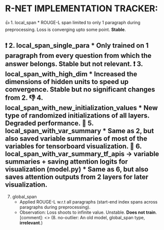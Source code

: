# R-NET IMPLEMENTATION TRACKER:

:+1: 1. local_span
	* ROUGE-L span limited to only 1 paragraph during preprocessing. Loss is converging upto some point. **Stable**.

:heavy_exclamation_mark: 2. local_span_single_para
	* Only trained on 1 paragraph from every question from which the answer belongs. Stable but **not relevant**.
:heavy_exclamation_mark: 3. local_span_with_high_dim
	* Increased the dimensions of hidden units to speed up convergence. **Stable but** no significant changes from 2.
:-1: 4. local_span_with_new_initialization_values 
	* New type of randomized initializations of all layers. **Degraded performance**.
:large_blue_circle: 5. local_span_with_var_summary
	* Same as 2, but also saved variable summaries of most of the variables for tensorboard visualization.
:large_blue_circle: 6. local_span_with_var_summary_tf_apis -> variable summaries + saving attention logits for visualization (model.py)
	* Same as 6, but also saves attention outputs from 2 layers for later visualization.
---
7. global_span
	* Applied ROUGE-L w.r.t all paragraphs (start-end index spans across paragraphs during preprocessing). 
	* Observation: Loss shoots to infinite value. Unstable. **Does not train**.
[comment]: <> (8. no-outlier: An old model, global_span type, **irrelevant**.)